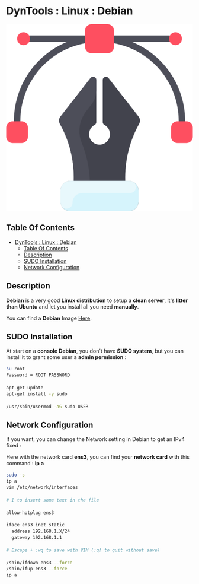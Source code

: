# DynTools : Linux : Debian

![Icon](../../icon.png)

## Table Of Contents

- [DynTools : Linux : Debian](#dyntools--linux--debian)
  - [Table Of Contents](#table-of-contents)
  - [Description](#description)
  - [SUDO Installation](#sudo-installation)
  - [Network Configuration](#network-configuration)

## Description

**Debian** is a very good **Linux distribution** to setup a **clean server**, it's **litter than Ubuntu** and let you install all you need **manually**.

You can find a **Debian** Image [Here](https://www.debian.org/distrib/).

## SUDO Installation

At start on a **console Debian**, you don't have **SUDO system**, but you can install it to grant some user a **admin permission** :

```bash
su root
Password = ROOT PASSWORD

apt-get update
apt-get install -y sudo

/usr/sbin/usermod -aG sudo USER
```

## Network Configuration

If you want, you can change the Network setting in Debian to get an IPv4 fixed :

Here with the network card **ens3**, you can find your **network card** with this command : **ip a**

```bash
sudo -s
ip a
vim /etc/network/interfaces

# I to insert some text in the file

allow-hotplug ens3

iface ens3 inet static
  address 192.168.1.X/24
  gateway 192.168.1.1

# Escape + :wq to save with VIM (:q! to quit without save)

/sbin/ifdown ens3 --force
/sbin/ifup ens3 --force
ip a
```
